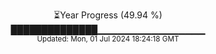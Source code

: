 <p align="center">
⏳Year Progress (49.94 %) <br>
██████████████▁▁▁▁▁▁▁▁▁▁▁▁▁▁▁▁ <br>
<sub>Updated: Mon, 01 Jul 2024 18:24:18 GMT</sub>
</p>

